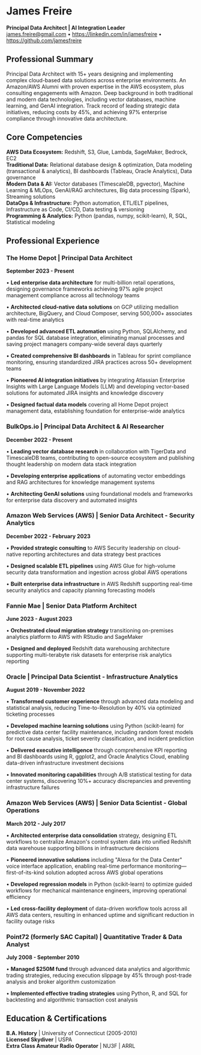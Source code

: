 # James Freire
**Principal Data Architect | AI Integration Leader**  
james.freire@gmail.com • https://linkedin.com/in/jamesfreire • https://github.com/jamesfreire

## Professional Summary

Principal Data Architect with 15+ years designing and implementing complex cloud-based data solutions across enterprise environments. An Amazon/AWS Alumni with proven expertise in the AWS ecosystem, plus consulting engagements with Amazon. Deep background in both traditional and modern data technologies, including vector databases, machine learning, and GenAI integration. Track record of leading strategic data initiatives, reducing costs by 45%, and achieving 97% enterprise compliance through innovative data architecture.

## Core Competencies

**AWS Data Ecosystem:** Redshift, S3, Glue, Lambda, SageMaker, Bedrock, EC2  
**Traditional Data:** Relational database design & optimization, Data modeling (transactional & analytics), BI dashboards (Tableau, Oracle Analytics), Data governance  
**Modern Data & AI:** Vector databases (TimescaleDB, pgvector), Machine Learning & MLOps, GenAI/RAG architectures, Big data processing (Spark), Streaming solutions  
**DataOps & Infrastructure:** Python automation, ETL/ELT pipelines, Infrastructure as Code, CI/CD, Data testing & versioning  
**Programming & Analytics:** Python (pandas, numpy, scikit-learn), R, SQL, Statistical modeling 

## Professional Experience

### **The Home Depot** | **Principal Data Architect**
**September 2023 - Present**

• **Led enterprise data architecture** for multi-billion retail operations, designing governance frameworks achieving 97% agile project management compliance across all technology teams

• **Architected cloud-native data solutions** on GCP utilizing medallion architecture, BigQuery, and Cloud Composer, serving 500,000+ associates with real-time analytics

• **Developed advanced ETL automation** using Python, SQLAlchemy, and pandas for SQL database integration, eliminating manual processes and saving project managers company-wide several days quarterly

• **Created comprehensive BI dashboards** in Tableau for sprint compliance monitoring, ensuring standardized JIRA practices across 50+ development teams

• **Pioneered AI integration initiatives** by integrating Atlassian Enterprise Insights with Large Language Models (LLM) and developing vector-based solutions for automated JIRA insights and knowledge discovery

• **Designed factual data models** covering all Home Depot project management data, establishing foundation for enterprise-wide analytics

### **BulkOps.io** | **Principal Data Architect & AI Researcher**
**December 2022 - Present**

• **Leading vector database research** in collaboration with TigerData and TimescaleDB teams, contributing to open-source ecosystem and publishing thought leadership on modern data stack integration

• **Developing enterprise applications** of automating vector embeddings and RAG architectures for knowledge management systems

• **Architecting GenAI solutions** using foundational models and frameworks for enterprise data discovery and automated insights

### **Amazon Web Services (AWS)** | **Senior Data Architect - Security Analytics**
**December 2022 - February 2023**


• **Provided strategic consulting** to AWS Security leadership on cloud-native reporting architectures and data strategy best practices

• **Designed scalable ETL pipelines** using AWS Glue for high-volume security data transformation and ingestion across global AWS operations

• **Built enterprise data infrastructure** in AWS Redshift supporting real-time security analytics and capacity planning forecasting models
### **Fannie Mae** | **Senior Data Platform Architect**
**June 2023 - August 2023**

• **Orchestrated cloud migration strategy** transitioning on-premises analytics platform to AWS with RStudio and SageMaker

• **Designed and deployed** Redshift data warehousing architecture supporting multi-terabyte risk datasets for enterprise risk analytics reporting

### **Oracle** | **Principal Data Scientist - Infrastructure Analytics**
**August 2019 - November 2022**

• **Transformed customer experience** through advanced data modeling and statistical analysis, reducing Time-to-Resolution by 40% via optimized ticketing processes

• **Developed machine learning solutions** using Python (scikit-learn) for predictive data center facility maintenance, including random forest models for root cause analysis, ticket severity classification, and incident prediction

• **Delivered executive intelligence** through comprehensive KPI reporting and BI dashboards using R, ggplot2, and Oracle Analytics Cloud, enabling data-driven infrastructure investment decisions

• **Innovated monitoring capabilities** through A/B statistical testing for data center systems, discovering 10%+ accuracy discrepancies and preventing infrastructure failures

### **Amazon Web Services (AWS)** | **Senior Data Scientist - Global Operations**
**March 2012 - July 2017**

• **Architected enterprise data consolidation** strategy, designing ETL workflows to centralize Amazon's control system data into unified Redshift data warehouse supporting billions in infrastructure decisions

• **Pioneered innovative solutions** including "Alexa for the Data Center" voice interface application, enabling real-time performance monitoring—first-of-its-kind solution adopted across AWS global operations

• **Developed regression models** in Python (scikit-learn) to optimize guided workflows for mechanical maintenance engineers, improving operational efficiency

• **Led cross-facility deployment** of data-driven workflow tools across all AWS data centers, resulting in enhanced uptime and significant reduction in facility outage risks

### **Point72 (formerly SAC Capital)** | **Quantitative Trader & Data Analyst**
**July 2008 - September 2010**

• **Managed $250M fund** through advanced data analytics and algorithmic trading strategies, reducing execution slippage by 45% through post-trade analysis and broker algorithm customization

• **Implemented effective trading strategies** using Python, R, and SQL for backtesting and algorithmic transaction cost analysis

## Education & Certifications

**B.A. History** | University of Connecticut (2005-2010)  
**Licensed Skydiver** | USPA  
**Extra Class Amateur Radio Operator** | NU3F | ARRL
